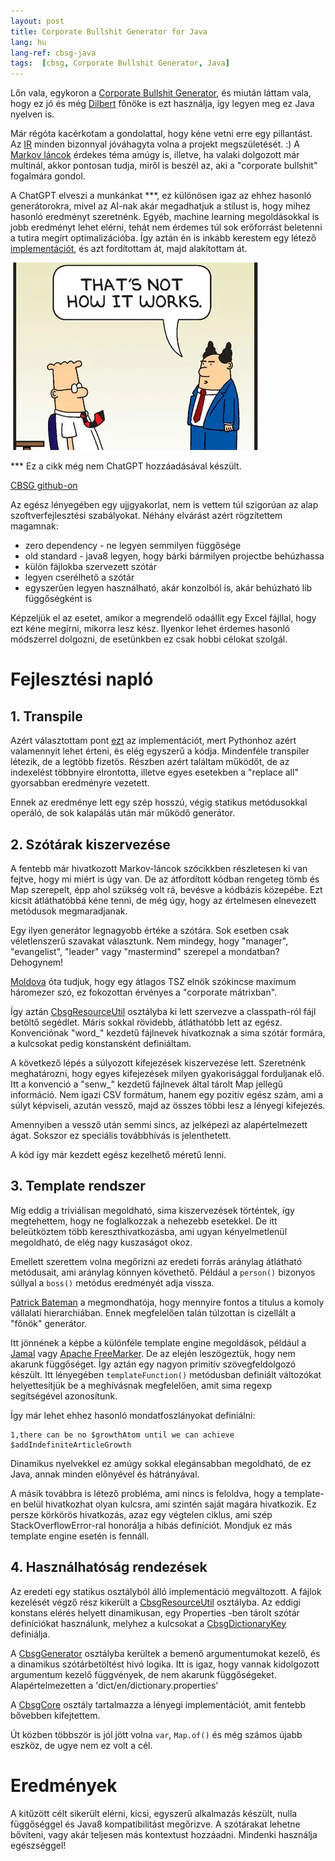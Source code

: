 ```yaml
---
layout: post
title: Corporate Bullshit Generator for Java 
lang: hu
lang-ref: cbsg-java
tags:  [cbsg, Corporate Bullshit Generator, Java]
---
```


Lőn vala, egykoron a [Corporate Bullshit Generator](http://cbsg.sf.net/), és miután
láttam vala, hogy ez jó és még [Dilbert](https://www.dilbert.com) főnöke is ezt használja,
így legyen meg ez Java nyelven is.

Már régóta kacérkotam a gondolattal, hogy kéne vetni erre egy pillantást.
Az [IR](https://www.facebook.com/irodairabszolga/)
minden bizonnyal jóváhagyta volna a projekt megszületését. :)
A [Markov láncok](https://en.wikipedia.org/wiki/Markov_chain) érdekes téma amúgy is,
illetve, ha valaki dolgozott már multinál, akkor pontosan tudja, miről is
beszél az, aki a "corporate bullshit" fogalmára gondol.

A ChatGPT elveszi a munkánkat ***, ez különösen igaz az ehhez hasonló generátorokra,
mivel az AI-nak akár megadhatjuk a stílust is, hogy mihez hasonló eredményt szeretnénk.
Egyéb, machine learning megoldásokkal is jobb eredményt lehet elérni, tehát nem érdemes
túl sok erőforrást beletenni a tutira megírt optimalizációba.
Így aztán én is inkább kerestem egy létező [implementációt](https://github.com/franciscouzo/corporate_bullshit),
és azt fordítottam át, majd alakítottam át.

![Dilbert's pointy-haired boss](/artifacts/dilbert_pointy_haired_boss_01.webp)

*** Ez a cikk még nem ChatGPT hozzáadásával készült.

<!-- more -->
[CBSG github-on](https://github.com/lsmhun/cbsg-java)

Az egész lényegében egy ujjgyakorlat, nem is vettem túl szigorúan az alap szoftverfejlesztési szabályokat.
Néhány elvárást azért rögzítettem magamnak:
- zero dependency - ne legyen semmilyen függősége
- old standard - java8 legyen, hogy bárki bármilyen projectbe behúzhassa
- külön fájlokba szervezett szótár
- legyen cserélhető a szótár
- egyszerűen legyen használható, akár konzolból is, akár behúzható lib függőségként is


Képzeljük el az esetet, amikor a megrendelő odaállít egy Excel fájllal, hogy ezt kéne
megírni, mikorra lesz kész. Ilyenkor lehet érdemes hasonló módszerrel dolgozni, de esetünkben
ez csak hobbi célokat szolgál.

# Fejlesztési napló

## 1. Transpile

Azért választottam pont [ezt](https://github.com/franciscouzo/corporate_bullshit)
az implementációt, mert Pythonhoz azért valamennyit lehet érteni, és elég egyszerű a kódja.
Mindenféle transpiler létezik, de a legtöbb fizetős. Részben azért találtam működőt,
de az indexelést többnyire elrontotta, illetve egyes esetekben a "replace all"
gyorsabban eredményre vezetett.

Ennek az eredménye lett egy szép hosszú, végig statikus metódusokkal operáló, de sok
kalapálás után már működő generátor.

## 2. Szótárak kiszervezése
A fentebb már hivatkozott Markov-láncok szócikkben részletesen ki van fejtve, hogy mi
miért is úgy van. De az átfordított kódban rengeteg tömb és Map szerepelt, épp ahol szükség volt rá,
bevésve a kódbázis közepébe. Ezt kicsit átláthatóbbá kéne tenni, de még úgy, hogy
az értelmesen elnevezett metódusok megmaradjanak.

Egy ilyen generátor legnagyobb értéke a szótára. Sok esetben csak véletlenszerű
szavakat választunk. Nem mindegy, hogy "manager", "evangelist", "leader" vagy "mastermind"
szerepel a mondatban? Dehogynem!

[Moldova](https://hu.wikipedia.org/wiki/Moldova_Gy%C3%B6rgy) óta tudjuk, hogy
egy átlagos TSZ elnök szókincse maximum háromezer szó, ez fokozottan érvényes a
"corporate mátrixban".

Így aztán [CbsgResourceUtil](https://github.com/lsmhun/cbsg-java/blob/main/src/main/java/com/acme/cbsg/CbsgResourceUtil.java)
osztályba ki lett szervezve a classpath-ról fájl betöltő
segédlet. Máris sokkal rövidebb, átláthatóbb lett az egész. Konvenciónak "word_"
kezdetű fájlnevek hivatkoznak a sima szótár formára, a kulcsokat pedig konstansként
definiáltam.

A következő lépés a súlyozott kifejezések kiszervezése lett. Szeretnénk meghatározni,
hogy egyes kifejezések milyen gyakorisággal forduljanak elő. Itt a konvenció a "senw_"
kezdetű fájlnevek által tárolt Map jellegű információ. Nem igazi CSV formátum,
hanem egy pozitív egész szám, ami a súlyt képviseli, azután vessző, majd az összes többi
lesz a lényegi kifejezés.

Amennyiben a vessző után semmi sincs, az jelképezi az alapértelmezett ágat. Sokszor
ez speciális továbbhívás is jelenthetett.

A kód így már kezdett egész kezelhető méretű lenni.

## 3. Template rendszer
Míg eddig a triviálisan megoldható, sima kiszervezések történtek, így megtehettem, hogy
ne foglalkozzak a nehezebb esetekkel. De itt beleütköztem több kereszthivatkozásba, ami
ugyan kényelmetlenül megoldható, de elég nagy kuszaságot okoz.

Emellett szerettem volna megőrizni az eredeti forrás aránylag átlátható metódusait, ami
aránylag könnyen követhető. Például a `person()` bizonyos súllyal a `boss()` metódus eredményét
adja vissza.

[Patrick Bateman](https://en.wikipedia.org/wiki/Patrick_Bateman) a megmondhatója, hogy
mennyire fontos a titulus a komoly vállalati hierarchiában. Ennek megfelelően talán túlzottan
is cizellált a "főnök" generátor.

Itt jönnének a képbe a különféle template engine megoldások, például
a [Jamal](https://github.com/verhas/jamal) vagy [Apache FreeMarker](https://freemarker.apache.org/).
De az elején leszögeztük, hogy nem akarunk függőséget. Így aztán egy nagyon primitív
szövegfeldolgozó készült. Itt lényegében `templateFunction()` metódusban definiált
változókat helyettesítjük be a meghívásnak megfelelően, amit sima regexp segítségével
azonosítunk.

Így már lehet ehhez hasonló mondatfoszlányokat definiálni:
```shell
1,there can be no $growthAtom until we can achieve $addIndefiniteArticleGrowth
```

Dinamikus nyelvekkel ez amúgy sokkal elegánsabban megoldható, de ez Java, annak minden
előnyével és hátrányával.

A másik továbbra is létező probléma, ami nincs is feloldva, hogy
a template-en belül hivatkozhat olyan kulcsra, ami szintén saját magára hivatkozik. Ez persze
körkörös hivatkozás, azaz egy végtelen ciklus, ami szép StackOverflowError-ral
honorálja a hibás definíciót. Mondjuk ez más template engine esetén is fennáll.


## 4. Használhatóság rendezések

Az eredeti egy statikus osztályból álló implementáció megváltozott. A fájlok kezelését végző rész
kikerült a [CbsgResourceUtil](https://github.com/lsmhun/cbsg-java/blob/main/src/main/java/com/acme/cbsg/CbsgResourceUtil.java) osztályba.
Az eddigi konstans elérés helyett dinamikusan,
egy Properties -ben tárolt szótár definíciókat használunk, melyhez a kulcsokat a
[CbsgDictionaryKey](https://github.com/lsmhun/cbsg-java/blob/main/src/main/java/com/acme/cbsg/CbsgDictionaryKey.java) definiálja.

A [CbsgGenerator](https://github.com/lsmhun/cbsg-java/blob/main/src/main/java/com/acme/cbsg/CbsgGenerator.java) osztályba kerültek a bemenő argumentumokat kezelő, és a dinamikus
szótárbetöltést hivó logika. Itt is igaz, hogy vannak kidolgozott argumentum kezelő
függvények, de nem akarunk függőségeket. Alapértelmezetten a 'dict/en/dictionary.properties'


A [CbsgCore](https://github.com/lsmhun/cbsg-java/blob/main/src/main/java/com/acme/cbsg/CbsgCore.java)
osztály tartalmazza a lényegi implementációt, amit fentebb bővebben kifejtettem.

Út közben többször is jól jött volna `var`, `Map.of()` és még számos újabb eszköz,
de ugye nem ez volt a cél.

# Eredmények
A kitűzött célt sikerült elérni, kicsi, egyszerű alkalmazás készült, nulla függőséggel
és Java8 kompatibilitást megőrizve. A szótárakat lehetne bővíteni, vagy akár
teljesen más kontextust hozzáadni. Mindenki használja egészséggel!

